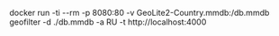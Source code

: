 docker run -ti --rm -p 8080:80 -v GeoLite2-Country.mmdb:/db.mmdb geofilter -d ./db.mmdb -a RU -t http://localhost:4000

 
    